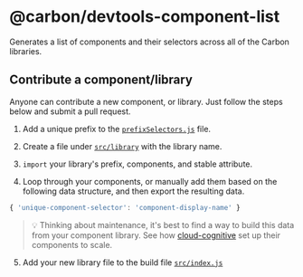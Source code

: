 # @carbon/devtools-component-list

Generates a list of components and their selectors across all of the Carbon
libraries.

## Contribute a component/library

Anyone can contribute a new component, or library. Just follow the steps below
and submit a pull request.

1. Add a unique prefix to the
   [`prefixSelectors.js`](https://github.com/carbon-design-system/devtools/blob/base/packages/web-extension/src/globals/prefixSelectors.js)
   file.

2. Create a file under
   [`src/library`](https://github.com/carbon-design-system/devtools/tree/base/packages/component-list/src/library)
   with the library name.

3. `import` your library's prefix, components, and stable attribute.

4. Loop through your components, or manually add them based on the following
   data structure, and then export the resulting data.

```javascript
{ 'unique-component-selector': 'component-display-name' }
```

> 💡 Thinking about maintenance, it's best to find a way to build this data from
> your component library. See how
> [cloud-cognitive](https://github.com/carbon-design-system/devtools/tree/base/packages/component-list/src/library/cloud-cognitive.js)
> set up their components to scale.

5. Add your new library file to the build file
   [`src/index.js`](https://github.com/carbon-design-system/devtools/tree/base/packages/component-list/src/library/index.js)
